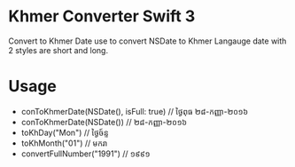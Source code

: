 # Khmer Converter Swift 3
Convert to Khmer Date use to convert NSDate to Khmer Langauge date with 2 styles are short and long.
# Usage
  *	conToKhmerDate(NSDate(), isFull: true) // ថ្ងៃពុធ ២៨-កញ្ញា-២០១៦ 
  *	conToKhmerDate(NSDate()) // ២៨-កញ្ញា-២០១៦ 
  * toKhDay("Mon") // ថ្ងៃច៍ន្ទ
  * toKhMonth("01") // មករា
  * convertFullNumber("1991") // ១៩៩១
  
